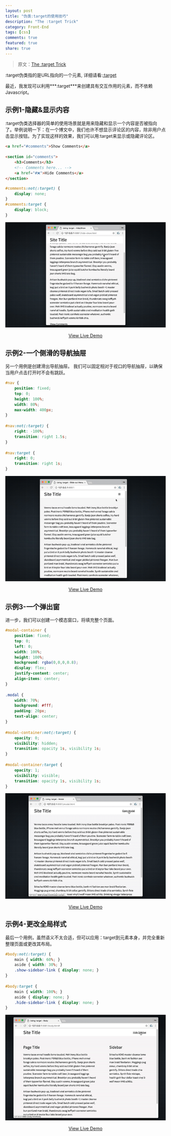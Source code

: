 ```yaml
---
layout: post
title: "伪类:target的使用技巧"
description: "The :target Trick"
category: Front-End
tags: [css]
comments: true
featured: true
share: true
---
```


>原文：[The :target Trick](https://bitsofco.de/the-target-trick/) 

:target伪类指的是URL指向的一个元素, 详细请看:[:target](https://developer.mozilla.org/en-US/docs/Web/CSS/:target)

最近，我发现可以利用***:target***来创建具有交互作用的元素，而不依赖Javascript。

## 示例1-隐藏&显示内容

:target伪类选择器的简单的使用场景就是用来隐藏和显示一个内容是否被指向了。举例说明一下：在一个博文中，我们也许不想显示评论区的内容，除非用户点击显示按钮。为了实现这样的效果，我们可以用:target来显示或隐藏评论区。

```html
<a href="#comments">Show Comments</a>

<section id="comments">  
    <h3>Comments</h3>
    <!-- Comments here... -->
    <a href="#❌">Hide Comments</a>
</section>  

```

```css
#comments:not(:target) {
    display: none;
}
#comments:target {
    display: block;
}

```
![](/images/post/targetselector/Target_hide_show.gif)

<p style="text-align: center;"><a href="http://demo.bitsofco.de/the-target-trick/hide-show.html">View Live Demo</a></p>

## 示例2-一个侧滑的导航抽屉
另一个用例是创建滑出导航抽屉。 我们可以固定相对于视口的导航抽屉，以确保当用户点击打开时不会有跳跃。

```css
#nav {
    position: fixed;
    top: 0;
    height: 100%;
    width: 80%;
    max-width: 400px;
}

#nav:not(:target) {
    right: -100%;
    transition: right 1.5s;
}

#nav:target {
    right: 0;
    transition: right 1s;
}
```

![](/images/post/targetselector/Target_Slideout_drawer.gif)

<p style="text-align: center;"><a href="http://demo.bitsofco.de/the-target-trick/slide-out.html">View Live Demo</a></p>

## 示例3-一个弹出窗
进一步，我们可以创建一个模态窗口，将填充整个页面。

```css
#modal-container {
    position: fixed;
    top: 0;
    left: 0;
    width: 100%;
    height: 100%;
    background: rgba(0,0,0,0.8);
    display: flex;
    justify-content: center;
    align-items: center;
}

.modal {
    width: 70%;
    background: #fff;
    padding: 20px;
    text-align: center;
}

#modal-container:not(:target) {
    opacity: 0;
    visibility: hidden;
    transition: opacity 1s, visibility 1s;
}

#modal-container:target {
    opacity: 1;
    visibility: visible;
    transition: opacity 1s, visibility 1s;
}

```
![](/images/post/targetselector/Target_modal.gif)

<p style="text-align: center;"><a href="http://demo.bitsofco.de/the-target-trick/modal.html">View Live Demo</a></p>

## 示例4-更改全局样式

最后一个用例，虽然语义不太合适，但可以应用：target到<body>元素本身，并完全重新整理页面或更改其布局。

```css
#body:not(:target) {
    main { width: 60%; }
    aside { width: 30%; }
    .show-sidebar-link { display: none; }
}

#body:target {
    main { width: 100%; }
    aside { display: none; }
    .hide-sidebar-link { display: none; }
}
```
![](/images/post/targetselector/Target_body.gif)

<p style="text-align: center;"><a href="http://demo.bitsofco.de/the-target-trick/body.html">View Live Demo</a></p>